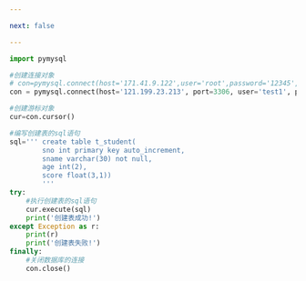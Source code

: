 ```yaml
---

next: false

---
```




<BlogInfo id="717" title="8.操作MySQL数据库创建一个表" author="白日梦想猿" pv=0 read_times=0 pre_cost_time="0分30秒" category="数据库编程" tag_list="['数据库编程']" create_time="2020.07.09 15:35:55" update_time="2020.07.25 08:20:07" />

```python
import pymysql

#创建连接对象
# con=pymysql.connect(host='171.41.9.122',user='root',password='12345',database='python_db',port=3306)
con = pymysql.connect(host='121.199.23.213', port=3306, user='test1', password='123456', database='	test1')

#创建游标对象
cur=con.cursor()

#编写创建表的sql语句
sql=''' create table t_student(
        sno int primary key auto_increment,
        sname varchar(30) not null,
        age int(2),
        score float(3,1)) 
        '''
try:
    #执行创建表的sql语句
    cur.execute(sql)
    print('创建表成功!')
except Exception as r:
    print(r)
    print('创建表失败!')
finally:
    #关闭数据库的连接
    con.close()
```



<ActionBox />
